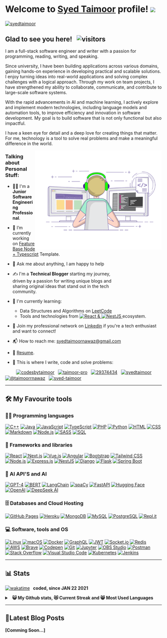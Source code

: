# Welcome to [Syed Taimoor](https://syedtaimoor.me/) profile! <a href="https://www.syedtaimoor.me/"><img src="https://media.giphy.com/media/hvRJCLFzcasrR4ia7z/giphy.gif" width="25px"></a>

<a href="https://www.linkedin.com/in/syedtaimoor/" target="_blank"><img align="center" src="https://raw.githubusercontent.com/rahuldkjain/github-profile-readme-generator/master/src/images/icons/Social/linked-in-alt.svg" alt="syedtaimoor" height="30" width="40" /></a>


## Glad to see you here! &nbsp; ![visitors](https://visitor-badge.glitch.me/badge?page_id=codesbytaimoor.codesbytaimoor)

I am a full-stack software engineer and writer with a passion for programming, reading, writing, and speaking.

Since university, I have been building applications across various domains, gaining hands-on experience in developing practical and scalable solutions. I enjoy turning ideas into real-world applications and solving complex challenges with a logical approach. Through my work on team projects, I have strengthened my ability to collaborate, communicate, and contribute to large-scale software systems.

With the rapid advancements in AI and machine learning, I actively explore and implement modern technologies, including language models and automation tools, to improve efficiency and innovation in software development. My goal is to build software that is not only functional but also impactful.

I have a keen eye for detail and a deep love for creating things that matter. For me, technology is a tool to solve real problems and make a meaningful difference in the world.

<img align="right" alt="GIF" src="https://github.com/AswinBarath/AswinBarath/blob/master/coding.gif?raw=true" width="408" height="318" />

### Talking about Personal Stuff:

- 👨‍🎓 I'm a **Junior Software Engineering Professional**.

- 🔭 I’m currently working on [Feature Base Node + Typescript](https://github.com/codesbytaimoor/Express-Server-Feature-based-Structure-design-pattern.git) Template.
<!-- - 👨‍🏫 I'm the **Community Leader** at [Codecademy JU](https://community.codecademy.com/jain-university-ju/) -->
- 💬 Ask me about anything, I am happy to help
- ✍ I'm a **Technical Blogger** starting my journey, <br /> driven by a passion for writing unique blogs and <br />sharing original ideas that stand out in the tech <br />community.

- 🌱 I'm currently learning:

  - Data Structures and Algorithms on [LeetCode](https://leetcode.com/taimoor-pro/)
  - Tools and technologies from <a href="#"><img alt="React" src="https://img.shields.io/badge/React-20232a.svg?logo=react&logoColor=%2361DAFB"> &
    <img alt="NestJS" src="https://img.shields.io/badge/NestJS-E0234E.svg?logo=nestjs&logoColor=white">
    </a>
    ecosystem.

- 👯 Join my professional network on [Linkedin](https://www.linkedin.com/in/syedtaimoor/) if you're a tech enthusiast and want to connect!

- 📬 How to reach me: [syedtaimoornawaz@gmail.com](mailto:syedtaimoornawaz@gmail.com)

- 📝 [Resume](https://docs.google.com/document/d/1RGNv7ycvxrI8RPkqtU7-68tjNQPelJucAfc0IWqfOYQ/edit?usp=sharing).

- 💪 This is where I write, code and solve problems:

&nbsp;&nbsp;&nbsp;&nbsp;&nbsp;&nbsp;&nbsp;&nbsp;
<a href="https://github.com/codesbytaimoor" target="_blank"><img align="center" src="https://raw.githubusercontent.com/rahuldkjain/github-profile-readme-generator/master/src/images/icons/Social/github.svg" alt="codesbytaimoor" height="30" width="40" /></a>
&nbsp;
<a href="https://leetcode.com/taimoor-pro/" target="_blank"><img align="center" src="https://raw.githubusercontent.com/rahuldkjain/github-profile-readme-generator/master/src/images/icons/Social/leet-code.svg" alt="taimoor-pro" height="30" width="40" /></a>
&nbsp;
<a href="https://stackoverflow.com/users/29374434/syed-taimoor" target="_blank"><img align="center" src="https://raw.githubusercontent.com/rahuldkjain/github-profile-readme-generator/master/src/images/icons/Social/stack-overflow.svg" alt="29374434" height="30" width="40" /></a>
&nbsp;
<a href="https://www.hackerrank.com/profile/taimoorrnawaz" target="_blank"><img align="center" src="https://raw.githubusercontent.com/rahuldkjain/github-profile-readme-generator/master/src/images/icons/Social/hackerrank.svg" alt="syedtaimoor" height="30" width="40" /></a>
&nbsp;
<a href="https://medium.com/@taimoorrnawaz" target="_blank"><img align="center" src="https://raw.githubusercontent.com/rahuldkjain/github-profile-readme-generator/master/src/images/icons/Social/medium.svg" alt="@taimoorrnawaz" height="30" width="40" /></a>
&nbsp;
<a href="https://dev.to/syed-taimoor" target="_blank"><img align="center" src="https://cdn.jsdelivr.net/npm/simple-icons@3.0.1/icons/dev-dot-to.svg" alt="syed-taimoor" height="30" width="40" /></a>
&nbsp;

---

## 🛠️ My Favourite tools

### 👨‍💻 Programming languages

<p>
    <a href="#"><img alt="C++" src="https://custom-icon-badges.herokuapp.com/badge/C++-9C033A.svg?logo=cpp2&logoColor=white"></a>
    <a href="#"><img alt="Java" src="https://img.shields.io/badge/Java-007396.svg?logo=java&logoColor=white"></a>
    <a href="#"><img alt="JavaScript" src="https://img.shields.io/badge/JavaScript-F7DF1E.svg?logo=javascript&logoColor=black"></a>
    <a href="#"><img alt="TypeScript" src="https://img.shields.io/badge/TypeScript-007ACC.svg?logo=typescript&logoColor=white"></a>
    <a href="#"><img alt="PHP" src="https://img.shields.io/badge/PHP-777BB4.svg?logo=php&logoColor=white"></a>
    <a href="#"><img alt="Python" src="https://img.shields.io/badge/Python-14354C.svg?logo=python&logoColor=white"></a>
    <a href="#"><img alt="HTML" src="https://img.shields.io/badge/HTML-E34F26.svg?logo=html5&logoColor=white"></a>
    <a href="#"><img alt="CSS" src="https://img.shields.io/badge/CSS-1572B6.svg?logo=css3&logoColor=white"></a>
    <a href="#"><img alt="Markdown" src="https://img.shields.io/badge/Markdown-000000.svg?logo=markdown&logoColor=white"></a>
    <a href="#"><img alt="Node.js" src="https://img.shields.io/badge/Node.js-43853D.svg?logo=node.js&logoColor=white"></a>
    <a href="#"><img alt="SASS" src="https://img.shields.io/badge/Sass-hotpink.svg?logo=SASS&logoColor=white"></a>
    <a href="#"><img alt="SQL" src="https://custom-icon-badges.herokuapp.com/badge/SQL-025E8C.svg?logo=database&logoColor=white"></a>

</p>

### 🧰 Frameworks and libraries

<p>
    <!-- Frontend Frameworks -->
    <a href="#"><img alt="React" src="https://img.shields.io/badge/React-20232a.svg?logo=react&logoColor=%2361DAFB"></a>
    <a href="#"><img alt="Next.js" src="https://img.shields.io/badge/Next.js-000000.svg?logo=next.js&logoColor=white"></a>
    <a href="#"><img alt="Vue.js" src="https://img.shields.io/badge/Vue.js-4FC08D.svg?logo=vue.js&logoColor=white"></a>
    <a href="#"><img alt="Angular" src="https://img.shields.io/badge/Angular-DD0031.svg?logo=angular&logoColor=white"></a>
    <a href="#"><img alt="Bootstrap" src="https://img.shields.io/badge/Bootstrap-7952B3.svg?logo=bootstrap&logoColor=white"></a>
    <a href="#"><img alt="Tailwind CSS" src="https://img.shields.io/badge/TailwindCSS-38B2AC.svg?logo=tailwind-css&logoColor=white"></a>
    <!-- Backend Frameworks -->
    <a href="#"><img alt="Node.js" src="https://img.shields.io/badge/Node.js-339933.svg?logo=node.js&logoColor=white"></a>
    <a href="#"><img alt="Express.js" src="https://img.shields.io/badge/Express.js-404d59.svg?logo=express&logoColor=white"></a>
    <a href="#"><img alt="NestJS" src="https://img.shields.io/badge/NestJS-E0234E.svg?logo=nestjs&logoColor=white"></a>
    <a href="#"><img alt="Django" src="https://img.shields.io/badge/Django-092E20.svg?logo=django&logoColor=white"></a>
    <a href="#"><img alt="Flask" src="https://img.shields.io/badge/Flask-000000.svg?logo=flask&logoColor=white"></a>
    <a href="#"><img alt="Spring Boot" src="https://img.shields.io/badge/Spring--Boot-6DB33F.svg?logo=springboot&logoColor=white"></a>
</p>

### 🤖 AI API'S and AI

<p>
    <a href="#"><img alt="GPT-4" src="https://img.shields.io/badge/GPT--4-412991.svg?logo=openai&logoColor=white"></a>
    <a href="#"><img alt="BERT" src="https://img.shields.io/badge/BERT-000000.svg?logo=google&logoColor=white"></a>
    <a href="#"><img alt="LangChain" src="https://img.shields.io/badge/LangChain-2E2E2E.svg?logo=langchain&logoColor=white"></a>
    <a href="#"><img alt="spaCy" src="https://img.shields.io/badge/spaCy-09A3D5.svg?logo=spacy&logoColor=white"></a>
    <a href="#"><img alt="FastAPI" src="https://img.shields.io/badge/FastAPI-009688.svg?logo=fastapi&logoColor=white"></a>
    <a href="#"><img alt="Hugging Face" src="https://img.shields.io/badge/Hugging--Face-FFD54F.svg?logo=huggingface&logoColor=black"></a>
    <a href="#"><img alt="OpenAI" src="https://img.shields.io/badge/OpenAI-412991.svg?logo=openai&logoColor=white"></a>
    <a href="#"><img alt="DeepSeek AI" src="https://img.shields.io/badge/DeepSeek--AI-0052CC.svg?logo=data:image/png;base64,iVBORw0KGgoAAAANSUhEUgAAABAAAAAQCAYAAAAf8/9hAAABF0lEQVR42q1TMW7CQBCdYhKFrCQKG7AbyHLtZg5SpT+A2hQThwoLCwXAj2AVbAxaCxuAXHY3lprH1DEz20PZlhltziTPX7eWYktdeRcdgDUYRXLa4tTFuWjVQDdgoq2Buxk6AcZ21hbcZnXvYZAI1RDbNZdc5gw5+wMhghohHEb3XMB1whEXNdbeAi5MwkhVixKGHMj8pPYxvXCGxWm93TYhg9cZd6AD+dI1qXnZpVqkN1rlcAe7TiLZd8VxpgEddxDWQBOEZHiGYYFCsAfdP5CrBk4djDa54mRVAnUmPU0vFhoXG26c9vAP/Y7MO5PL5CUAAAAAElFTkSuQmCC&logoColor=white"></a>
</p>


### 🗄️ Databases and Cloud Hosting

<p>
    <a href="#"><img alt="GitHub Pages" src="https://img.shields.io/badge/GitHub%20Pages-327FC7.svg?logo=github&logoColor=white"></a>
    <a href="#"><img alt="Heroku" src="https://img.shields.io/badge/Heroku-430098.svg?logo=heroku&logoColor=white"></a>
    <a href="#"><img alt="MongoDB" src ="https://img.shields.io/badge/MongoDB-4ea94b.svg?logo=mongodb&logoColor=white"></a>
    <a href="#"><img alt="MySQL" src="https://img.shields.io/badge/MySQL-00f.svg?logo=mysql&logoColor=white"></a>
    <a href="#"><img alt="PostgreSQL" src ="https://img.shields.io/badge/PostgreSQL-316192.svg?logo=postgresql&logoColor=white"></a>
    <a href="#"><img alt="Repl.it" src="https://img.shields.io/badge/Repl.it-0D101E.svg?logo=Replit&logoColor=white"></a>
</p>

### 💻 Software, tools and OS

<p>
    <a href="#"><img alt="Linux" src="https://img.shields.io/badge/Linux-FCC624.svg?logo=linux&logoColor=black"></a>
    <a href="#"><img alt="macOS" src="https://img.shields.io/badge/macOS-000000.svg?logo=apple&logoColor=white"></a>
    <a href="#"><img alt="Docker" src="https://img.shields.io/badge/Docker-2496ED.svg?logo=docker&logoColor=white"></a>
    <a href="#"><img alt="GraphQL" src="https://img.shields.io/badge/GraphQL-E10098.svg?logo=graphql&logoColor=white"></a>
    <a href="#"><img alt="JWT" src="https://img.shields.io/badge/JWT-000000.svg?logo=jsonwebtokens&logoColor=white"></a>
    <a href="#"><img alt="Socket.io" src="https://img.shields.io/badge/Socket.io-010101.svg?logo=socketdotio&logoColor=white"></a>
    <a href="#"><img alt="Redis" src="https://img.shields.io/badge/Redis-DC382D.svg?logo=redis&logoColor=white"></a>
    <a href="#"><img alt="AWS" src="https://img.shields.io/badge/AWS-232F3E.svg?logo=amazon-aws&logoColor=white"></a>
    <a href="#"><img alt="Brave" src="https://img.shields.io/badge/-Brave-FB542B?logo=brave&logoColor=white"></a>
    <a href="#"><img alt="Codepen" src="https://img.shields.io/badge/Codepen-000000.svg?logo=codepen&logoColor=white"></a>
    <a href="#"><img alt="Git" src="https://img.shields.io/badge/Git-F05033.svg?logo=git&logoColor=white"></a>
    <a href="#"><img alt="Jupyter" src="https://img.shields.io/badge/Jupyter-F37626.svg?logo=Jupyter&logoColor=white"></a>
    <a href="#"><img alt="OBS Studio" src="https://img.shields.io/badge/-OBS%20Studio-302E31?logo=obs-studio&logoColor=white"></a>
    <a href="#"><img alt="Postman" src="https://img.shields.io/badge/Postman-FF6C37?logo=postman&logoColor=white"></a>
    <a href="#"><img alt="Stack Overflow" src="https://img.shields.io/badge/-Stack%20Overflow-FE7A16?logo=stack-overflow&logoColor=white"></a>
    <a href="#"><img alt="Visual Studio Code" src="https://img.shields.io/badge/Visual%20Studio%20Code-0078d7.svg?logo=visual-studio-code&logoColor=white"></a>
    <a href="#"><img alt="Kubernetes" src="https://img.shields.io/badge/Kubernetes-326CE5.svg?logo=kubernetes&logoColor=white"></a>
    <a href="#"><img alt="Jenkins" src="https://img.shields.io/badge/Jenkins-D24939.svg?logo=jenkins&logoColor=white"></a>

</p>

---

## 📊 Stats

[![wakatime](https://wakatime.com/badge/user/40b888ea-417b-423d-ac6c-4ce5849a746a.svg)](https://wakatime.com/@40b888ea-417b-423d-ac6c-4ce5849a746a) <b>&nbsp; coded, since JAN 22 2021</b>


<details>
  <summary>&nbsp;&nbsp;<b>😺 My Github stats, 😻 Current Streak and 😸 Most Used Languages</summary>
  <br/>
	<a href="https://github.com/codesbytaimoor/github-readme-stats" title="Go to Source"><img alt="Syed Taimoor Github Stats" src="https://denvercoder1-github-readme-stats.vercel.app/api?username=codesbytaimoor&show_icons=true&count_private=true&theme=react&border=61dafb&hide_border=true" height="172px"/></a>
    <a href="https://github.com/anuraghazra/github-readme-stats" title="Go to Source"><img alt="Syed Taimoor Top Languages" src="https://github-readme-stats.vercel.app/api/top-langs/?username=codesbytaimoor&langs_count=6&layout=compact&theme=react&hide_border=true&border_color=61dafb&hide=Jupyter%20Notebook,html,css,scss,pug,ruby,php,shell" height="172px"/></a>

  <br/>
  ⚡ I'm a <b>Polyglot programmer</b> in diverse languages
  <br/>
  ⚠ <b>Note:</b> Top languages is only a metric of the languages my public code consists of and doesn't reflect experience or skill level.

<p align=center>
  <a href="https://git.io/streak-stats"><img src="https://github-readme-streak-stats.herokuapp.com?user=codesbytaimoor&theme=react&hide_border=true&border_radius=5" alt="GitHub Streak" /></a>
</p>

## 🏆 GitHub Trophies

![](https://github-profile-trophy.vercel.app/?username=tcodesbytaimoor&theme=radical&no-frame=false&no-bg=false&margin-w=4)

### ✍️ Random Dev Quote

![](https://quotes-github-readme.vercel.app/api?type=horizontal&theme=radical)
<br />

</details>

---

## 📕Latest Blog Posts

[Comming Soon...]
